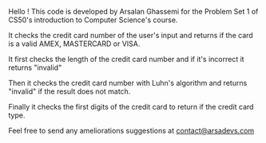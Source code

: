 Hello ! This code is developed by Arsalan Ghassemi for the Problem Set 1 of CS50's introduction to Computer Science's course.

It checks the credit card number of the user's input and returns if the card is a valid AMEX, MASTERCARD or VISA.

It first checks the length of the credit card number and if it's incorrect it returns "invalid"

Then it checks the credit card number with Luhn's algorithm and returns "invalid" if the result does not match.

Finally it checks the first digits of the credit card to return if the credit card type.

Feel free to send any ameliorations suggestions at contact@arsadevs.com